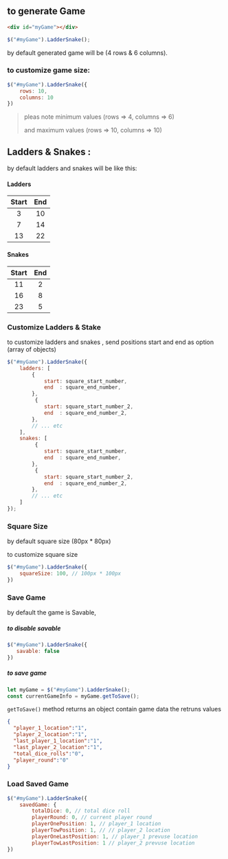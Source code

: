 

## to generate Game

```html
<div id="myGame"></div>
```

```js
$("#myGame").LadderSnake();
```

by default generated game will be (4 rows & 6 columns).

### to customize game size: 

```js
$("#myGame").LadderSnake({
    rows: 10,
    columns: 10
})
```

> pleas note minimum values (rows => 4, columns => 6)
>
> and maximum values (rows => 10, columns => 10)



## Ladders & Snakes :

by default ladders and snakes will be like this:

#### Ladders

| Start | End  |
| :---: | :--: |
|   3   |  10  |
|   7   |  14  |
|  13   |  22  |

#### Snakes

| Start | End  |
| :---: | :--: |
|  11   |  2   |
|  16   |  8   |
|  23   |  5   |



### Customize Ladders & Stake

to customize ladders and snakes , send positions start and end as option (array of objects)

```js
$("#myGame").LadderSnake({
    ladders: [
        {
            start: square_start_number,
            end  : square_end_number,
        },
         {
            start: square_start_number_2,
            end  : square_end_number_2,
        },
		// ... etc
    ],
    snakes: [
         {
            start: square_start_number,
            end  : square_end_number,
        },
         {
            start: square_start_number_2,
            end  : square_end_number_2,
        },
		// ... etc
    ]
});
```



### Square Size

by default square size (80px * 80px)

to customize square size

```js
$("#myGame").LadderSnake({
    squareSize: 100, // 100px * 100px
})
```

### Save Game
by default the game is Savable, 
##### to disable savable
 ```js
$("#myGame").LadderSnake({
    savable: false
})
```
##### to save game
```js
let myGame = $("#myGame").LadderSnake();
const currentGameInfo = myGame.getToSave();
```
`getToSave()` method returns an object contain game data
the retruns values
```json
{
  "player_1_location":"1",
  "player_2_location":"1",
  "last_player_1_location":"1",
  "last_player_2_location":"1",
  "total_dice_rolls":"0",
  "player_round":"0"
}
``` 



### Load Saved Game

```js
$("#myGame").LadderSnake({
    savedGame: {
        totalDice: 0, // total dice roll
        playerRound: 0, // current player round
        playerOnePosition: 1, // player_1 location
        playerTowPosition: 1, // // player_2 location
        playerOneLastPosition: 1, // player_1 prevuse location
        playerTowLastPosition: 1 // player_2 prevuse location
})
```

